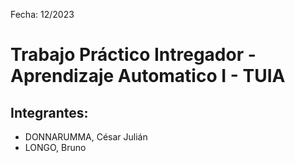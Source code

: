 Fecha: 12/2023

# Trabajo Práctico Intregador - Aprendizaje Automatico I - TUIA
## Integrantes: 

* DONNARUMMA, César Julián
* LONGO, Bruno
